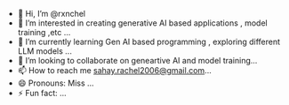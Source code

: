 - 👋 Hi, I’m @rxnchel
- 👀 I’m interested in creating generative AI based applications , model training ,etc ...
- 🌱 I’m currently learning Gen AI based programming , exploring different LLM models ...
- 💞️ I’m looking to collaborate on geneartive AI and model training...
- 📫 How to reach me sahay.rachel2006@gmail.com...
- 😄 Pronouns: Miss ...
- ⚡ Fun fact: ...

<!---
rxnchel/rxnchel is a ✨ special ✨ repository because its `README.md` (this file) appears on your GitHub profile.
You can click the Preview link to take a look at your changes.
--->
